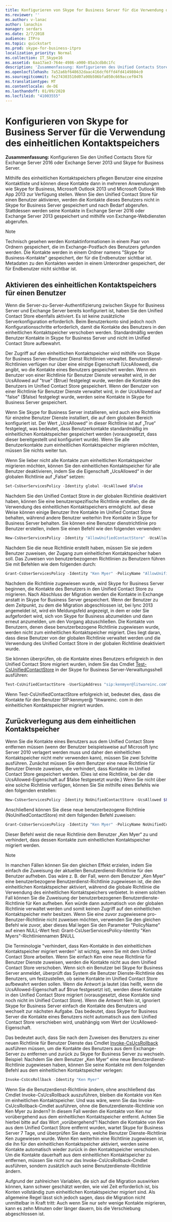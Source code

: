 ```yaml
---
title: Konfigurieren von Skype for Business Server für die Verwendung des einheitlichen Kontaktspeichers
ms.reviewer: ''
ms.author: v-lanac
author: lanachin
manager: serdars
ms.date: 2/7/2018
audience: ITPro
ms.topic: quickstart
ms.prod: skype-for-business-itpro
localization_priority: Normal
ms.collection: IT_Skype16
ms.assetid: 6aa17ae3-764e-4986-a900-85a3cdb8c1fc
description: 'Zusammenfassung: Konfigurieren des Unified Contacts Store für Exchange Server und Skype for Business Server.'
ms.openlocfilehash: 7a52a6bf648632daac416dcf6ffd4fd4149804c0
ms.sourcegitcommit: fe274303510d07a90b506bfa050c669accef0476
ms.translationtype: MT
ms.contentlocale: de-DE
ms.lasthandoff: 01/09/2020
ms.locfileid: "41003555"
---
```

# <a name="configure-skype-for-business-server-to-use-the-unified-contact-store"></a>Konfigurieren von Skype for Business Server für die Verwendung des einheitlichen Kontaktspeichers
 
**Zusammenfassung:** Konfigurieren Sie den Unified Contacts Store für Exchange Server 2016 oder Exchange Server 2013 und Skype for Business Server.
  
Mithilfe des einheitlichen Kontaktspeichers pflegen Benutzer eine einzelne Kontaktliste und können diese Kontakte dann in mehreren Anwendungen wie Skype for Business, Microsoft Outlook 2013 und Microsoft Outlook Web App 2013 zur Verfügung stellen. Wenn Sie den Unified Contact Store für einen Benutzer aktivieren, werden die Kontakte dieses Benutzers nicht in Skype for Business Server gespeichert und nach Bedarf abgerufen. Stattdessen werden seine Kontakte in Exchange Server 2016 oder Exchange Server 2013 gespeichert und mithilfe von Exchange-Webdiensten abgerufen.
  
> [!NOTE]
> Technisch gesehen werden Kontaktinformationen in einem Paar von Ordnern gespeichert, die im Exchange-Postfach des Benutzers gefunden werden. Die Kontakte werden in einem Ordner namens "Skype for Business-Kontakte" gespeichert, der für die Endbenutzer sichtbar ist. Metadaten zu den Kontakten werden in einem Unterordner gespeichert, der für Endbenutzer nicht sichtbar ist. 
  
## <a name="enabling-the-unified-contact-store-for-a-user"></a>Aktivieren des einheitlichen Kontaktspeichers für einen Benutzer

Wenn die Server-zu-Server-Authentifizierung zwischen Skype for Business Server und Exchange Server bereits konfiguriert ist, haben Sie den Unified Contact Store ebenfalls aktiviert. Es ist keine zusätzliche Serverkonfiguration erforderlich. Beim Benutzerkonto sind jedoch noch Konfigurationsschritte erforderlich, damit die Kontakte des Benutzers in den einheitlichen Kontaktspeicher verschoben werden. Standardmäßig werden Benutzer Kontakte in Skype for Business Server und nicht im Unified Contact Store aufbewahrt.
  
Der Zugriff auf den einheitlichen Kontaktspeicher wird mithilfe von Skype for Business Server-Benutzer Dienst Richtlinien verwaltet. Benutzerdienst-Richtlinien verfügen nur über eine einzige Eigenschaft (UcsAllowed), die angibt, wo die Kontakte eines Benutzers gespeichert werden. Wenn ein Benutzer von einer Richtlinie für Benutzer Dienste verwaltet wird, in der UcsAllowed auf "true" ($true) festgelegt wurde, werden die Kontakte des Benutzers im Unified Contact Store gespeichert. Wenn der Benutzer von einer Richtlinie für Benutzer Dienste verwaltet wird, in der UcsAllowed auf "false" ($false) festgelegt wurde, werden seine Kontakte in Skype for Business Server gespeichert.
  
Wenn Sie Skype for Business Server installieren, wird auch eine Richtlinie für einzelne Benutzer Dienste installiert, die auf dem globalen Bereich konfiguriert ist. Der Wert „UcsAllowed“ in dieser Richtlinie ist auf „True“ festgelegt, was bedeutet, dass Benutzerkontakte standardmäßig im einheitlichen Kontaktspeicher gespeichert werden (vorausgesetzt, dass dieser bereitgestellt und konfiguriert wurde). Wenn Sie alle Benutzerkontakte zum einheitlichen Kontaktspeicher migrieren möchten, müssen Sie nichts weiter tun. 
  
Wenn Sie lieber nicht alle Kontakte zum einheitlichen Kontaktspeicher migrieren möchten, können Sie den einheitlichen Kontaktspeicher für alle Benutzer deaktivieren, indem Sie die Eigenschaft „UcsAllowed“ in der globalen Richtlinie auf „False“ setzen:
  
```powershell
Set-CsUserServicesPolicy -Identity global -UcsAllowed $False
```

Nachdem Sie den Unified Contact Store in der globalen Richtlinie deaktiviert haben, können Sie eine benutzerspezifische Richtlinie erstellen, die die Verwendung des einheitlichen Kontaktspeichers ermöglicht. auf diese Weise können einige Benutzer Ihre Kontakte im Unified Contact Store behalten, während andere Benutzer weiterhin Ihre Kontakte in Skype for Business Server behalten. Sie können eine Benutzer dienstrichtlinie pro Benutzer erstellen, indem Sie einen Befehl wie den folgenden verwenden:
  
```powershell
New-CsUserServicesPolicy -Identity "AllowUnifiedContactStore" -UcsAllowed $True
```

Nachdem Sie die neue Richtlinie erstellt haben, müssen Sie sie jedem Benutzer zuweisen, der Zugang zum einheitlichen Kontaktspeicher haben soll. Das Zuweisen von benutzerbezogenen Richtlinien zu Benutzern führen Sie mit Befehlen wie dem folgenden durch:
  
```powershell
Grant-CsUserServicesPolicy -Identity "Ken Myer" -PolicyName "AllowUnifiedContactStore"
```

Nachdem die Richtlinie zugewiesen wurde, wird Skype for Business Server beginnen, die Kontakte des Benutzers in den Unified Contact Store zu migrieren. Nach Abschluss der Migration werden die Kontakte in Exchange anstatt in Skype for Business Server gespeichert. Wenn der Benutzer zu dem Zeitpunkt, zu dem die Migration abgeschlossen ist, bei lync 2013 angemeldet ist, wird ein Meldungsfeld angezeigt, in dem er oder Sie aufgefordert wird, sich von Skype for Business abzumelden und dann erneut anzumelden, um den Vorgang abzuschließen. Die Kontakte von Benutzern, denen diese benutzerbezogene Richtlinie zugewiesen wurde, werden nicht zum einheitlichen Kontaktspeicher migriert. Dies liegt daran, dass diese Benutzer von der globalen Richtlinie verwaltet werden und die Verwendung des Unified Contact Store in der globalen Richtlinie deaktiviert wurde.
  
Sie können überprüfen, ob die Kontakte eines Benutzers erfolgreich in den Unified Contact Store migriert wurden, indem Sie das Cmdlet [Test-CsUnifiedContactStore](https://docs.microsoft.com/powershell/module/skype/test-csunifiedcontactstore?view=skype-ps) in der Skype for Business Server-Verwaltungsshell ausführen:
  
```powershell
Test-CsUnifiedContactStore -UserSipAddress "sip:kenmyer@litwareinc.com" -TargetFqdn "atl-cs-001.litwareinc.com"
```

Wenn Test-CsUnifiedContactStore erfolgreich ist, bedeutet dies, dass die Kontakte für den Benutzer SIP<span></span>:<span></span>kenmyer@ "litwareinc. com in den einheitlichen Kontaktspeicher migriert wurden.
  
## <a name="rolling-back-the-unified-contact-store"></a>Zurückverlegung aus dem einheitlichen Kontaktspeicher

Wenn Sie die Kontakte eines Benutzers aus dem Unified Contact Store entfernen müssen (wenn der Benutzer beispielsweise auf Microsoft lync Server 2010 verlagert werden muss und daher den einheitlichen Kontaktspeicher nicht mehr verwenden kann), müssen Sie zwei Schritte ausführen. Zunächst müssen Sie dem Benutzer eine neue Richtlinie für Benutzer Dienste zuweisen, die verhindert, dass Kontakte im Unified Contact Store gespeichert werden. (Dies ist eine Richtlinie, bei der die UcsAllowed-Eigenschaft auf $false festgesetzt wurde.) Wenn Sie nicht über eine solche Richtlinie verfügen, können Sie Sie mithilfe eines Befehls wie den folgenden erstellen:
  
```powershell
New-CsUserServicesPolicy -Identity NoUnifiedContactStore -UcsAllowed $False
```

Anschließend können Sie diese neue benutzerbezogene Richtlinie (NoUnifiedContactStore) mit dem folgenden Befehl zuweisen:
  
```powershell
Grant-CsUserServicesPolicy -Identity "Ken Myer" -PolicyName NoUnifiedContactStore
```

Dieser Befehl weist die neue Richtlinie dem Benutzer „Ken Myer“ zu und verhindert, dass dessen Kontakte zum einheitlichen Kontaktspeicher migriert werden.
  
> [!NOTE]
> In manchen Fällen können Sie den gleichen Effekt erzielen, indem Sie einfach die Zuweisung der aktuellen Benutzerdienst-Richtlinie für den Benutzer aufheben. Das wäre z. B. der Fall, wenn dem Benutzer „Ken Myer“ eine benutzerbezogene Benutzerdienst-Richtlinie zugewiesen ist, die den einheitlichen Kontaktspeicher aktiviert, während die globale Richtlinie die Verwendung des einheitlichen Kontaktspeichers verbietet. In einem solchen Fall können Sie die Zuweisung der benutzerbezogenen Benutzerdienste-Richtlinie für Ken aufheben. Ken würde dann automatisch von der globalen Richtlinie verwaltet werden und somit keinen Zugriff auf den einheitlichen Kontaktspeicher mehr besitzen. Wenn Sie eine zuvor zugewiesene pro-Benutzer-Richtlinie nicht zuweisen möchten, verwenden Sie den gleichen Befehl wie zuvor, aber dieses Mal legen Sie den Parameter "PolicyName" auf einen NULL-Wert fest: Grant-CsUserServicesPolicy-Identity "Ken Myers"-Richtliniennamen $NULL 
  
Die Terminologie "verhindert, dass Ken-Kontakte in den einheitlichen Kontaktspeicher migriert werden" ist wichtig, wenn Sie mit dem Unified Contact Store arbeiten. Wenn Sie einfach Ken eine neue Richtlinie für Benutzer Dienste zuweisen, werden die Kontakte nicht aus dem Unified Contact Store verschoben. Wenn sich ein Benutzer bei Skype for Business Server anmeldet, überprüft das System die Benutzer Dienste-Richtlinie des Benutzers, um festzustellen, ob seine Kontakte im Unified Contact Store aufbewahrt werden sollen. Wenn die Antwort ja lautet (das heißt, wenn die UcsAllowed-Eigenschaft auf $true festgesetzt ist), werden diese Kontakte in den Unified Contact Store migriert (vorausgesetzt, diese Kontakte sind noch nicht im Unified Contact Store). Wenn die Antwort Nein ist, ignoriert Skype for Business Server einfach die Kontakte des Benutzers und wechselt zur nächsten Aufgabe. Das bedeutet, dass Skype for Business Server die Kontakte eines Benutzers nicht automatisch aus dem Unified Contact Store verschieben wird, unabhängig vom Wert der UcsAllowed-Eigenschaft.
  
Das bedeutet auch, dass Sie nach dem Zuweisen des Benutzers zu einer neuen Richtlinie für Benutzer Dienste das Cmdlet [Invoke-CsUcsRollback](https://docs.microsoft.com/powershell/module/skype/invoke-csucsrollback?view=skype-ps) ausführen müssen, um die Kontakte des Benutzers aus dem Exchange-Server zu entfernen und zurück zu Skype for Business Server zu wechseln. Beispiel: Nachdem Sie dem Benutzer „Ken Myer“ eine neue Benutzerdienst-Richtlinie zugewiesen haben, können Sie seine Kontakte mit dem folgenden Befehl aus dem einheitlichen Kontaktspeicher verlegen:
  
```powershell
Invoke-CsUcsRollback -Identity "Ken Myer"
```

Wenn Sie die Benutzerdienst-Richtlinie ändern, ohne anschließend das Cmdlet Invoke-CsUcsRollback auszuführen, bleiben die Kontakte von Ken im einheitlichen Kontaktspeicher. Und was wäre, wenn Sie das Invoke-CsUcsRollback-Cmdlet ausführen, ohne die Benutzerdienste-Richtlinie von Ken Myer zu ändern? In diesem Fall werden die Kontakte von Ken nur vorübergehend aus dem einheitlichen Kontaktspeicher entfernt. Achten Sie hierbei bitte auf das Wort „vorübergehend“! Nachdem die Kontakte von Ken aus dem Unified Contact Store entfernt wurden, wartet Skype for Business Server 7 Tage, und überprüfen Sie dann, welche Benutzer Dienste-Richtlinie Ken zugewiesen wurde. Wenn Ken weiterhin eine Richtlinie zugewiesen ist, die ihn für den einheitlichen Kontaktspeicher aktiviert, werden seine Kontakte automatisch wieder zurück in den Kontaktspeicher verschoben. Um die Kontakte dauerhaft aus dem einheitlichen Kontaktspeicher zu entfernen, müssen Sie nicht nur das Invoke-CsUcsRollback-Cmdlet ausführen, sondern zusätzlich auch seine Benutzerdienste-Richtlinie ändern.
  
Aufgrund der zahlreichen Variablen, die sich auf die Migration auswirken können, kann schwer geschätzt werden, wie viel Zeit erforderlich ist, bis Konten vollständig zum einheitlichen Kontaktspeicher migriert sind. Als allgemeine Regel lässt sich jedoch sagen, dass die Migration nicht unmittelbar in Kraft tritt: Auch wenn Sie nur sehr wenige Kontakte migrieren, kann es zehn Minuten oder länger dauern, bis die Verschiebung abgeschlossen ist.
  

